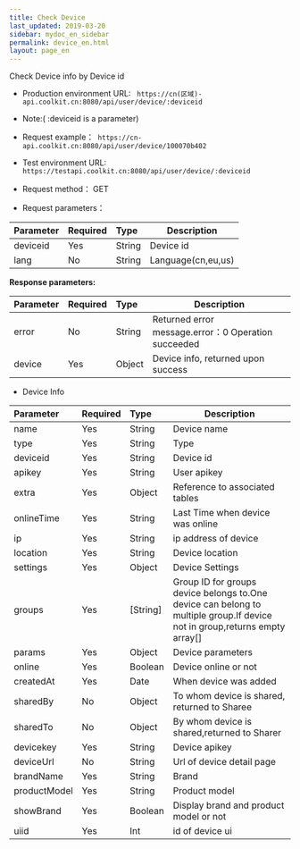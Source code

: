 ```yaml
---
title: Check Device
last_updated: 2019-03-20
sidebar: mydoc_en_sidebar
permalink: device_en.html
layout: page_en
---
```


Check Device info by Device id
- Production environment URL: ``` https://cn(区域)-api.coolkit.cn:8080/api/user/device/:deviceid``` 

- Note:( :deviceid is a parameter)
- Request example：``` https://cn-api.coolkit.cn:8080/api/user/device/100070b402``` 

- Test environment URL: ``` https://testapi.coolkit.cn:8080/api/user/device/:deviceid``` 

- Request method： GET

- Request parameters：

|Parameter|Required|Type|Description|
|:----    |:---|:----- |-----   |
|deviceid     |Yes  |String | Device id |
|lang |No  |String | Language(cn,eu,us) |

**Response parameters:**

|Parameter|Required|Type|Description|
|:----    |:---|:----- |-----   |
|error |No  |String | Returned error message.error：0 Operation succeeded  |
|device |Yes  |Object | Device info, returned upon success  |

- Device Info

|Parameter|Required|Type|Description|
|:----    |:---|:----- |-----   |
|name |Yes  |String | Device name  |
|type |Yes  |String | Type  |
|deviceid |Yes  |String | Device id  |
|apikey |Yes  |String | User apikey  |
|extra |Yes  |Object | Reference to associated tables  |
|onlineTime |Yes  |String | Last Time when device was online  |
|ip |Yes  |String | ip address of device  |
|location |Yes  |String | Device location  |
|settings |Yes  |Object | Device Settings  |
|groups |Yes  | [String] | Group ID for groups device belongs to.One device can belong to multiple group.If device not in group,returns empty array[] |
|params |Yes  |Object | Device parameters  |
|online |Yes  |Boolean | Device online or not  |
|createdAt |Yes  |Date | When device was added  |
|sharedBy |No  |Object | To whom device is shared, returned to Sharee  |
|sharedTo |No  |Object | By whom device is shared,returned to Sharer  |
|devicekey |Yes  |String | Device apikey  |
|deviceUrl |No  |String | Url of device detail page  |
|brandName |Yes  |String | Brand  |
|productModel |Yes  |String | Product model  |
|showBrand |Yes  |Boolean | Display brand and product model or not  |
|uiid |Yes  | Int | id of device ui  |



